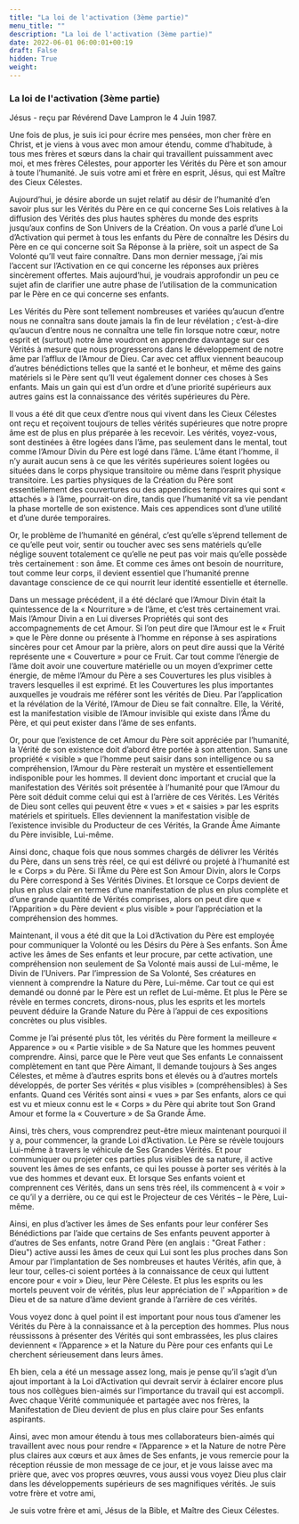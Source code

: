 ```yaml
---
title: "La loi de l'activation (3ème partie)"
menu_title: ""
description: "La loi de l'activation (3ème partie)"
date: 2022-06-01 06:00:01+00:19
draft: False
hidden: True
weight:
---
```

### La loi de l'activation (3ème partie)

Jésus - reçu par Révérend Dave Lampron le 4 Juin 1987.

Une fois de plus, je suis ici pour écrire mes pensées, mon cher frère en Christ, et je viens à vous avec mon amour étendu, comme d’habitude, à tous mes frères et sœurs dans la chair qui travaillent puissamment avec moi, et mes frères Célestes, pour apporter les Vérités du Père et son amour à toute l’humanité. Je suis votre ami et frère en esprit, Jésus, qui est Maître des Cieux Célestes.

Aujourd’hui, je désire aborde un sujet relatif au désir de l’humanité d’en savoir plus sur les Vérités du Père en ce qui concerne Ses Lois relatives à la diffusion des Vérités des plus hautes sphères du monde des esprits jusqu’aux confins de Son Univers de la Création. On vous a parlé d’une Loi d’Activation qui permet à tous les enfants du Père de connaître les Désirs du Père en ce qui concerne soit Sa Réponse à la prière, soit un aspect de Sa Volonté qu’Il veut faire connaître. Dans mon dernier message, j’ai mis l’accent sur l’Activation en ce qui concerne les réponses aux prières sincèrement offertes. Mais aujourd’hui, je voudrais approfondir un peu ce sujet afin de clarifier une autre phase de l’utilisation de la communication par le Père en ce qui concerne ses enfants.

Les Vérités du Père sont tellement nombreuses et variées qu’aucun d’entre nous ne connaîtra sans doute jamais la fin de leur révélation ; c’est-à-dire qu’aucun d’entre nous ne connaîtra une telle fin lorsque notre cœur, notre esprit et (surtout) notre âme voudront en apprendre davantage sur ces Vérités à mesure que nous progresserons dans le développement de notre âme par l’afflux de l’Amour de Dieu. Car avec cet afflux viennent beaucoup d’autres bénédictions telles que la santé et le bonheur, et même des gains matériels si le Père sent qu’Il veut également donner ces choses à Ses enfants. Mais un gain qui est d’un ordre et d’une priorité supérieurs aux autres gains est la connaissance des vérités supérieures du Père.

Il vous a été dit que ceux d’entre nous qui vivent dans les Cieux Célestes ont reçu et reçoivent toujours de telles vérités supérieures que notre propre âme est de plus en plus préparée à les recevoir. Les vérités, voyez-vous, sont destinées à être logées dans l’âme, pas seulement dans le mental, tout comme l’Amour Divin du Père est logé dans l’âme. L’âme étant l’homme, il n’y aurait aucun sens à ce que les vérités supérieures soient logées ou situées dans le corps physique transitoire ou même dans l’esprit physique transitoire. Les parties physiques de la Création du Père sont essentiellement des couvertures ou des appendices temporaires qui sont « attachés » à l’âme, pourrait-on dire, tandis que l’humanité vit sa vie pendant la phase mortelle de son existence. Mais ces appendices sont d’une utilité et d’une durée temporaires.

Or, le problème de l’humanité en général, c’est qu’elle s’éprend tellement de ce qu’elle peut voir, sentir ou toucher avec ses sens matériels qu’elle néglige souvent totalement ce qu’elle ne peut pas voir mais qu’elle possède très certainement : son âme. Et comme ces âmes ont besoin de nourriture, tout comme leur corps, il devient essentiel que l’humanité prenne davantage conscience de ce qui nourrit leur identité essentielle et éternelle.

Dans un message précédent, il a été déclaré que l’Amour Divin était la quintessence de la « Nourriture » de l’âme, et c’est très certainement vrai. Mais l’Amour Divin a en Lui diverses Propriétés qui sont des accompagnements de cet Amour. Si l’on peut dire que l’Amour est le « Fruit » que le Père donne ou présente à l’homme en réponse à ses aspirations sincères pour cet Amour par la prière, alors on peut dire aussi que la Vérité représente une « Couverture » pour ce Fruit. Car tout comme l’énergie de l’âme doit avoir une couverture matérielle ou un moyen d’exprimer cette énergie, de même l’Amour du Père a ses Couvertures les plus visibles à travers lesquelles il est exprimé. Et les Couvertures les plus importantes auxquelles je voudrais me référer sont les vérités de Dieu. Par l’application et la révélation de la Vérité, l’Amour de Dieu se fait connaître. Elle, la Vérité, est la manifestation visible de l’Amour invisible qui existe dans l’Âme du Père, et qui peut exister dans l’âme de ses enfants.

Or, pour que l’existence de cet Amour du Père soit appréciée par l’humanité, la Vérité de son existence doit d’abord être portée à son attention. Sans une propriété « visible » que l’homme peut saisir dans son intelligence ou sa compréhension, l’Amour du Père resterait un mystère et essentiellement indisponible pour les hommes. Il devient donc important et crucial que la manifestation des Vérités soit présentée à l’humanité pour que l’Amour du Père soit déduit comme celui qui est à l’arrière de ces Vérités. Les Vérités de Dieu sont celles qui peuvent être « vues » et « saisies » par les esprits matériels et spirituels. Elles deviennent la manifestation visible de l’existence invisible du Producteur de ces Vérités, la Grande Âme Aimante du Père invisible, Lui-même.

Ainsi donc, chaque fois que nous sommes chargés de délivrer les Vérités du Père, dans un sens très réel, ce qui est délivré ou projeté à l’humanité est le « Corps » du Père. Si l’Âme du Père est Son Amour Divin, alors le Corps du Père correspond à Ses Vérités Divines. Et lorsque ce Corps devient de plus en plus clair en termes d’une manifestation de plus en plus complète et d’une grande quantité de Vérités comprises, alors on peut dire que « l'Apparition » du Père devient « plus visible » pour l’appréciation et la compréhension des hommes.

Maintenant, il vous a été dit que la Loi d’Activation du Père est employée pour communiquer la Volonté ou les Désirs du Père à Ses enfants. Son Âme active les âmes de Ses enfants et leur procure, par cette activation, une compréhension non seulement de Sa Volonté mais aussi de Lui-même, le Divin de l’Univers. Par l’impression de Sa Volonté, Ses créatures en viennent à comprendre la Nature du Père, Lui-même. Car tout ce qui est demandé ou donné par le Père est un reflet de Lui-même. Et plus le Père se révèle en termes concrets, dirons-nous, plus les esprits et les mortels peuvent déduire la Grande Nature du Père à l’appui de ces expositions concrètes ou plus visibles.

Comme je l’ai présenté plus tôt, les vérités du Père forment la meilleure « Apparence » ou « Partie visible » de Sa Nature que les hommes peuvent comprendre. Ainsi, parce que le Père veut que Ses enfants Le connaissent complètement en tant que Père Aimant, Il demande toujours à Ses anges Célestes, et même à d’autres esprits bons et élevés ou à d’autres mortels développés, de porter Ses vérités « plus visibles » (compréhensibles) à Ses enfants. Quand ces Vérités sont ainsi « vues » par Ses enfants, alors ce qui est vu et mieux connu est le « Corps » du Père qui abrite tout Son Grand Amour et forme la « Couverture » de Sa Grande Âme.

Ainsi, très chers, vous comprendrez peut-être mieux maintenant pourquoi il y a, pour commencer, la grande Loi d’Activation. Le Père se révèle toujours Lui-même à travers le véhicule de Ses Grandes Vérités. Et pour communiquer ou projeter ces parties plus visibles de sa nature, il active souvent les âmes de ses enfants, ce qui les pousse à porter ses vérités à la vue des hommes et devant eux. Et lorsque Ses enfants voient et comprennent ces Vérités, dans un sens très réel, ils commencent à « voir » ce qu’il y a derrière, ou ce qui est le Projecteur de ces Vérités – le Père, Lui-même.

Ainsi, en plus d’activer les âmes de Ses enfants pour leur conférer Ses Bénédictions par l’aide que certains de Ses enfants peuvent apporter à d’autres de Ses enfants, notre Grand Père (en anglais : "Great Father : Dieu") active aussi les âmes de ceux qui Lui sont les plus proches dans Son Amour par l’implantation de Ses nombreuses et hautes Vérités, afin que, à leur tour, celles-ci soient portées à la connaissance de ceux qui luttent encore pour « voir » Dieu, leur Père Céleste. Et plus les esprits ou les mortels peuvent voir de vérités, plus leur appréciation de l' »Apparition » de Dieu et de sa nature d’âme devient grande à l’arrière de ces vérités.

Vous voyez donc à quel point il est important pour nous tous d’amener les Vérités du Père à la connaissance et à la perception des hommes. Plus nous réussissons à présenter des Vérités qui sont embrassées, les plus claires deviennent « l’Apparence » et la Nature du Père pour ces enfants qui Le cherchent sérieusement dans leurs âmes.

Eh bien, cela a été un message assez long, mais je pense qu’il s’agit d’un ajout important à la Loi d’Activation qui devrait servir à éclairer encore plus tous nos collègues bien-aimés sur l’importance du travail qui est accompli. Avec chaque Vérité communiquée et partagée avec nos frères, la Manifestation de Dieu devient de plus en plus claire pour Ses enfants aspirants.

Ainsi, avec mon amour étendu à tous mes collaborateurs bien-aimés qui travaillent avec nous pour rendre « l’Apparence » et la Nature de notre Père plus claires aux cœurs et aux âmes de Ses enfants, je vous remercie pour la réception réussie de mon message de ce jour, et je vous laisse avec ma prière que, avec vos propres œuvres, vous aussi vous voyez Dieu plus clair dans les développements supérieurs de ses magnifiques vérités. Je suis votre frère et votre ami,

Je suis votre frère et ami, Jésus de la Bible, et Maître des Cieux Célestes.
